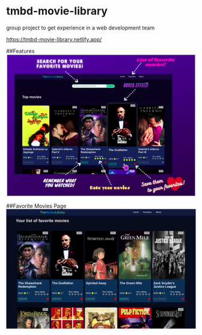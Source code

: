 # tmbd-movie-library

group project to get experience in a web development team

https://tmbd-movie-library.netlify.app/

##Features
![Features on main page](src/images/screenshots/main-page-features.png)

##Favorite Movies Page
![Favorites page](src/images/screenshots/movie-library-favorites-screenshot.png)

